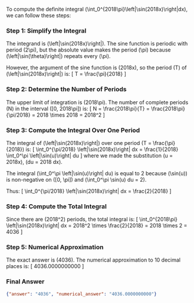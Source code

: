 To compute the definite integral \(\int_0^{2018\pi}\left|\sin(2018x)\right|dx\), we can follow these steps:

### Step 1: Simplify the Integral
The integrand is \(\left|\sin(2018x)\right|\). The sine function is periodic with period \(2\pi\), but the absolute value makes the period \(\pi\) because \(\left|\sin(\theta)\right|\) repeats every \(\pi\).

However, the argument of the sine function is \(2018x\), so the period \(T\) of \(\left|\sin(2018x)\right|\) is:
\[
T = \frac{\pi}{2018}
\]

### Step 2: Determine the Number of Periods
The upper limit of integration is \(2018\pi\). The number of complete periods \(N\) in the interval \([0, 2018\pi]\) is:
\[
N = \frac{2018\pi}{T} = \frac{2018\pi}{\pi/2018} = 2018 \times 2018 = 2018^2
\]

### Step 3: Compute the Integral Over One Period
The integral of \(\left|\sin(2018x)\right|\) over one period \(T = \frac{\pi}{2018}\) is:
\[
\int_0^{\pi/2018} \left|\sin(2018x)\right| dx = \frac{1}{2018} \int_0^\pi \left|\sin(u)\right| du
\]
where we made the substitution \(u = 2018x\), \(du = 2018 dx\).

The integral \(\int_0^\pi \left|\sin(u)\right| du\) is equal to 2 because \(\sin(u)\) is non-negative on \([0, \pi]\) and \(\int_0^\pi \sin(u) du = 2\).

Thus:
\[
\int_0^{\pi/2018} \left|\sin(2018x)\right| dx = \frac{2}{2018}
\]

### Step 4: Compute the Total Integral
Since there are \(2018^2\) periods, the total integral is:
\[
\int_0^{2018\pi} \left|\sin(2018x)\right| dx = 2018^2 \times \frac{2}{2018} = 2018 \times 2 = 4036
\]

### Step 5: Numerical Approximation
The exact answer is \(4036\). The numerical approximation to 10 decimal places is:
\[
4036.0000000000
\]

### Final Answer
```json
{"answer": "4036", "numerical_answer": "4036.0000000000"}
```